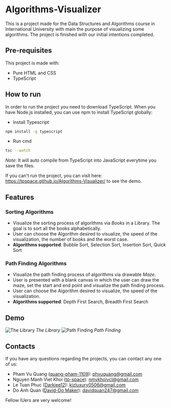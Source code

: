 # Algorithms-Visualizer
This is a project made for the Data Structures and Algorithms course in International University with main the purpose of visualizing some algorithms. The project is finished with our initial intentions completed.

## Pre-requisites
This project is made with:
+ Pure HTML and CSS
+ TypeScript

## How to run
In order to run the project you need to
download TypeScript. When you have Node.js installed, you can use npm to install TypeScript globally:
+ Install Typescript
```bash
npm install -g typescript 
```
+ Run cmd
```bash 
tsc --watch
``` 
*Note*: It will auto compile from TypeScript into JavaScript everytime you save the files.

If you can't run the project, you can visit here: <https://tpspace.github.io/Algorithms-Visualizer/> to see the demo.

## Features
### Sorting Algorithms
+ Visualize the sorting process of algorithms via *Books* in a Library. The goal is to sort all the books alphabetically.
+ User can choose the Algorithm desired to visualize, the speed of the visualization, the number of books and the worst case.
+ **Algorithms supported**: Bubble Sort, Selection Sort, Insertion Sort, Quick Sort
### Path Finding Algorithms
+ Visualize the path finding process of algorithms via drawable *Maze*.
+ User is presented with a blank canvas in which the user can draw the maze, set the start and end point and visualize the path finding process.
+ User can choose the Algorithm desired to visualize, the speed of the visualization.
+ **Algorithms supported**: Depth First Search, Breadth First Search

## Demo
![The Library](https://imgur.com/C3tMUqv.png)
*The Library*
![Path Finding](https://imgur.com/m0nlZtu.png)
*Path Finding*

## Contacts
If you have any questions regarding the projects, you can contact any one of us:
+ Pham Vu Quang ([quang-pham-1109](https://github.com/quang-pham-1109)): phvuquang@gmail.com
+ Nguyen Manh Viet Khoi ([tp-space](https://github.com/tpSpace)): nmvkhoivcl@gmail.com
+ Le Tuan Phuc ([Darkiee12](https://github.com/Darkiee12)): kizluxury0506@gmail.com
+ Do Anh Quan ([David-Do Maker](https://github.com/DavidDo-maker)): davidquan247@gmail.com

Fellow IUers are very welcome!
